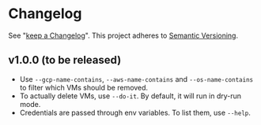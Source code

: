 # Changelog

See "[keep a Changelog](https://keepachangelog.com/en/1.0.0/)". This
project adheres to [Semantic
Versioning](https://semver.org/spec/v2.0.0.html).

## v1.0.0 (to be released)

- Use `--gcp-name-contains`, `--aws-name-contains` and `--os-name-contains`
  to filter which VMs should be removed.
- To actually delete VMs, use `--do-it`. By default, it will run in dry-run
  mode.
- Credentials are passed through env variables. To list them, use `--help`.
